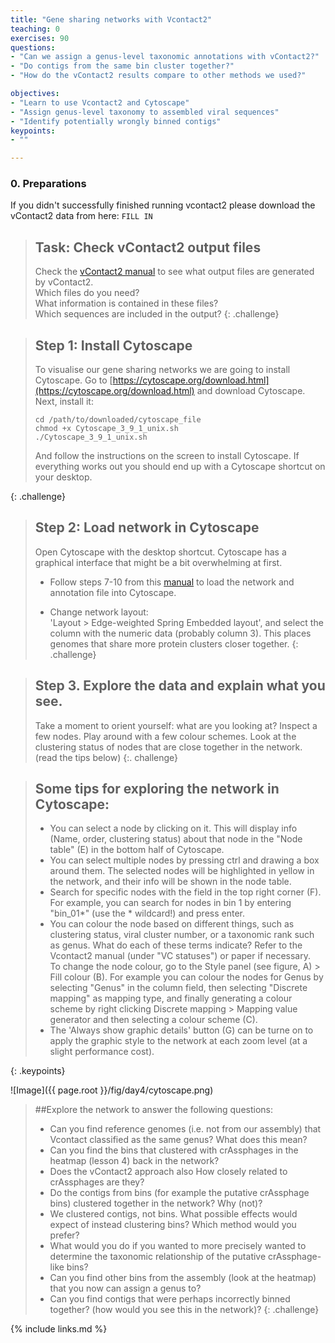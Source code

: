 ```yaml
---
title: "Gene sharing networks with Vcontact2"
teaching: 0
exercises: 90
questions:
- "Can we assign a genus-level taxonomic annotations with vContact2?"
- "Do contigs from the same bin cluster together?"
- "How do the vContact2 results compare to other methods we used?"

objectives:
- "Learn to use Vcontact2 and Cytoscape"
- "Assign genus-level taxonomy to assembled viral sequences"
- "Identify potentially wrongly binned contigs"
keypoints:
- ""

---
```

### 0. Preparations

If you didn't successfully finished running vcontact2 please download the vContact2 data from here:
`FILL IN`

> ## Task: Check vContact2 output files
> Check the [vContact2 manual](https://bitbucket.org/MAVERICLab/vcontact2/wiki/Home#output-files) to see
what output files are generated by vContact2.  
Which files do you need?  
What information is contained in these files?  
Which sequences are included in the output?
{: .challenge}


> ## Step 1: Install Cytoscape
> To visualise our gene sharing networks we are going to install Cytoscape.
> Go to [https://cytoscape.org/download.html](https://cytoscape.org/download.html) and download Cytoscape. Next, install it:
>
>```
>cd /path/to/downloaded/cytoscape_file
>chmod +x Cytoscape_3_9_1_unix.sh
>./Cytoscape_3_9_1_unix.sh
>```
>And follow the instructions on the screen to install Cytoscape. If everything works out you should end up with a Cytoscape shortcut on your desktop.
>
{: .challenge}


> ## Step 2: Load network in Cytoscape
> Open Cytoscape with the desktop shortcut. Cytoscape has a graphical interface that might be a bit overwhelming at first.
> - Follow steps 7-10 from this [manual](https://www.protocols.io/view/applying-vcontact-to-viral-sequences-and-visualizi-x5xfq7n) to load the network and annotation file into Cytoscape.
>
>- Change network layout:  
> 'Layout > Edge-weighted Spring Embedded layout', and select the column with the numeric data (probably column 3).
> This places genomes that share more protein clusters closer together.
{: .challenge}

> ## Step 3. Explore the data and explain what you see.
> Take a moment to orient yourself: what are you looking at?
> Inspect a few nodes. Play around with a few colour schemes. Look at the clustering status of nodes that are close together in the network.  
> (read the tips below)
{:. challenge}


>## Some tips for exploring the network in Cytoscape:
>- You can select a node by clicking on it. This will display info (Name, order, clustering status) about that node in the "Node table" (E) in the bottom half of Cytoscape.
> - You can select multiple nodes by pressing ctrl and drawing a box around them. The selected nodes will be highlighted in yellow in the network, and their info will be shown in the node table.
> - Search for specific nodes with the field in the top right corner (F). For example, you can search for nodes in bin 1 by entering "bin_01*" (use the * wildcard!) and press enter.
> - You can colour the node based on different things, such as clustering status, viral cluster number, or a taxonomic rank such as genus. What do each of these terms indicate? Refer to the Vcontact2 manual (under "VC statuses") or paper if necessary.  
> To change the node colour, go to the Style panel (see figure, A) > Fill colour (B). For example you can colour the nodes for Genus by selecting "Genus" in the column field, then selecting "Discrete mapping" as mapping type, and finally generating a colour scheme by right clicking Discrete mapping > Mapping value generator and then selecting a colour scheme (C).
> - The 'Always show graphic details' button (G) can be turne on to apply the graphic style to the network at each zoom level (at a slight performance cost).
>
{: .keypoints}

![Image]({{ page.root }}/fig/day4/cytoscape.png)



> ##Explore the network to answer the following questions:
> - Can you find reference genomes (i.e. not from our assembly) that Vcontact classified as the same genus? What does this mean?
> - Can you find the bins that clustered with crAssphages in the heatmap (lesson 4) back in the network?
> - Does the vContact2 approach also How closely related to crAssphages are they?
> - Do the contigs from bins (for example the putative crAssphage bins) clustered together in the network? Why (not)?
> - We clustered contigs, not bins. What possible effects would expect of instead clustering bins? Which method would you prefer?  
> - What would you do if you wanted to more precisely wanted to determine the taxonomic relationship of the putative crAssphage-like bins?
> - Can you find other bins from the assembly (look at the heatmap) that you now can assign a genus to?  
> - Can you find contigs that were perhaps incorrectly binned together? (how would you see this in the network)?
{: .challenge}


{% include links.md %}

